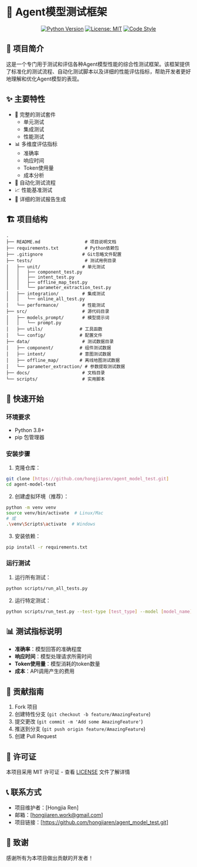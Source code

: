 # 🤖 Agent模型测试框架

<div align="center">

[![Python Version](https://img.shields.io/badge/python-3.8%2B-blue.svg)](https://www.python.org/downloads/)
[![License: MIT](https://img.shields.io/badge/License-MIT-yellow.svg)](https://opensource.org/licenses/MIT)
[![Code Style](https://img.shields.io/badge/code%20style-black-000000.svg)](https://github.com/psf/black)

</div>

## 📝 项目简介

这是一个专门用于测试和评估各种Agent模型性能的综合性测试框架。该框架提供了标准化的测试流程、自动化测试脚本以及详细的性能评估指标，帮助开发者更好地理解和优化Agent模型的表现。

## ✨ 主要特性

- 🧪 完整的测试套件
  - 单元测试
  - 集成测试
  - 性能测试
- 📊 多维度评估指标
  - 准确率
  - 响应时间
  - Token使用量
  - 成本分析
- 🔄 自动化测试流程
- 📈 性能基准测试
- 📝 详细的测试报告生成

## 🏗️ 项目结构

```
.
├── README.md                 # 项目说明文档
├── requirements.txt          # Python依赖包
├── .gitignore               # Git忽略文件配置
├── tests/                    # 测试用例目录
│   ├── unit/                # 单元测试
│   │   ├── component_test.py
│   │   ├── intent_test.py
│   │   ├── offline_map_test.py
│   │   └── parameter_extraction_test.py
│   ├── integration/         # 集成测试
│   │   └── online_all_test.py
│   └── performance/         # 性能测试
├── src/                     # 源代码目录
│   ├── models_prompt/       # 模型提示词
│   │   └── prompt.py
│   ├── utils/              # 工具函数
│   └── config/             # 配置文件
├── data/                    # 测试数据目录
│   ├── component/          # 组件测试数据
│   ├── intent/             # 意图测试数据
│   ├── offline_map/        # 离线地图测试数据
│   └── parameter_extraction/ # 参数提取测试数据
├── docs/                    # 文档目录
└── scripts/                 # 实用脚本
```

## 🚀 快速开始

### 环境要求

- Python 3.8+
- pip 包管理器

### 安装步骤

1. 克隆仓库：
```bash
git clone [https://github.com/hongjiaren/agent_model_test.git]
cd agent-model-test
```

2. 创建虚拟环境（推荐）：
```bash
python -m venv venv
source venv/bin/activate  # Linux/Mac
# 或
.\venv\Scripts\activate  # Windows
```

3. 安装依赖：
```bash
pip install -r requirements.txt
```

### 运行测试

1. 运行所有测试：
```bash
python scripts/run_all_tests.py
```

2. 运行特定测试：
```bash
python scripts/run_test.py --test-type [test_type] --model [model_name]
```

## 📊 测试指标说明

- **准确率**：模型回答的准确程度
- **响应时间**：模型处理请求所需时间
- **Token使用量**：模型消耗的token数量
- **成本**：API调用产生的费用

## 🤝 贡献指南

1. Fork 项目
2. 创建特性分支 (`git checkout -b feature/AmazingFeature`)
3. 提交更改 (`git commit -m 'Add some AmazingFeature'`)
4. 推送到分支 (`git push origin feature/AmazingFeature`)
5. 创建 Pull Request

## 📄 许可证

本项目采用 MIT 许可证 - 查看 [LICENSE](LICENSE) 文件了解详情

## 📞 联系方式

- 项目维护者：[Hongjia Ren]
- 邮箱：[hongjiaren.work@gmail.com]
- 项目链接：[https://github.com/hongjiaren/agent_model_test.git]

## 🙏 致谢

感谢所有为本项目做出贡献的开发者！